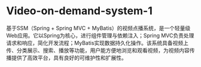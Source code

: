 # Video-on-demand-system-1
基于SSM（Spring + Spring MVC + MyBatis）的视频点播系统，是一个轻量级Web应用。它以Spring为核心，进行组件管理与依赖注入；Spring MVC负责处理请求和响应，简化开发流程；MyBatis实现数据持久化操作。该系统具备视频上传、分类展示、搜索、播放等功能，用户能方便地浏览和观看视频，为视频内容传播提供了高效平台，具有良好的可维护性和扩展性。 
